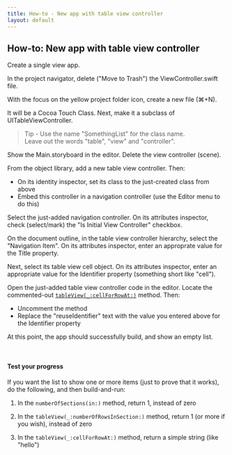 ```yaml
---
title: How-to - New app with table view controller
layout: default
---
```


## How-to: New app with table view controller

Create a single view app.

In the project navigator, delete ("Move to Trash") the ViewController.swift file.

With the focus on the yellow project folder icon, create a new file (&#8984;+N).  

It will be a Cocoa Touch Class. Next, make it a subclass of UITableViewController.  

> Tip - Use the name "SomethingList" for the class name.  
> Leave out the words "table", "view" and "controller".

Show the Main.storyboard in the editor. Delete the view controller (scene). 

From the object library, add a new table view controller. Then:
* On its identity inspector, set its class to the just-created class from above
* Embed this controller in a navigation controller (use the Editor menu to do this)

Select the just-added navigation controller. On its attributes inspector, check (select/mark) the "Is Initial View Controller" checkbox.

On the document outline, in the table view controller hierarchy, select the "Navigation Item". On its attributes inspector, enter an approprate value for the Title property.

Next, select its table view cell object. On its attributes inspector, enter an appropriate value for the Identifier property (something short like "cell"). 

Open the just-added table view controller code in the editor. Locate the commented-out [```tableView(_:cellForRowAt:)```](https://developer.apple.com/documentation/uikit/uitableviewdatasource/1614861-tableview) method. Then: 
* Uncomment the method
* Replace the "reuseIdentifier" text with the value you entered above for the Identifier property 

At this point, the app should successfully build, and show an empty list. 

<br>

#### Test your progress

If you want the list to show one or more items (just to prove that it works), do the following, and then build-and-run:

1. In the ```numberOfSections(in:)``` method, return 1, instead of zero

2. In the ```tableView(_:numberOfRowsInSection:)``` method, return 1 (or more if you wish), instead of zero

3. In the ```tableView(_:cellForRowAt:)``` method, return a simple string (like "hello")

<br>
